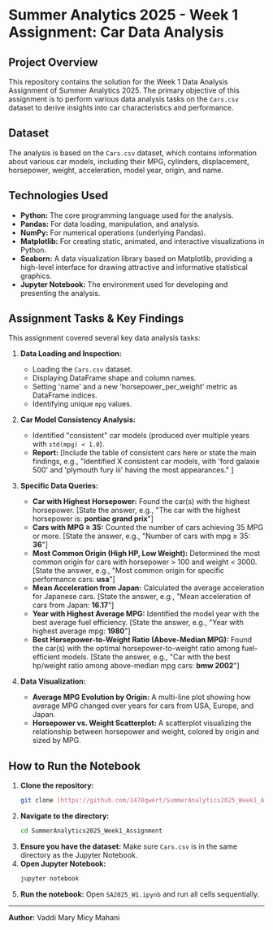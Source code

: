 
# Summer Analytics 2025 - Week 1 Assignment: Car Data Analysis

## Project Overview
This repository contains the solution for the Week 1 Data Analysis Assignment of Summer Analytics 2025. The primary objective of this assignment is to perform various data analysis tasks on the `Cars.csv` dataset to derive insights into car characteristics and performance.

## Dataset
The analysis is based on the `Cars.csv` dataset, which contains information about various car models, including their MPG, cylinders, displacement, horsepower, weight, acceleration, model year, origin, and name.

## Technologies Used
* **Python:** The core programming language used for the analysis.
* **Pandas:** For data loading, manipulation, and analysis.
* **NumPy:** For numerical operations (underlying Pandas).
* **Matplotlib:** For creating static, animated, and interactive visualizations in Python.
* **Seaborn:** A data visualization library based on Matplotlib, providing a high-level interface for drawing attractive and informative statistical graphics.
* **Jupyter Notebook:** The environment used for developing and presenting the analysis.

## Assignment Tasks & Key Findings

This assignment covered several key data analysis tasks:

1.  **Data Loading and Inspection:**
    * Loading the `Cars.csv` dataset.
    * Displaying DataFrame shape and column names.
    * Setting 'name' and a new 'horsepower_per_weight' metric as DataFrame indices.
    * Identifying unique `mpg` values.

2.  **Car Model Consistency Analysis:**
    * Identified "consistent" car models (produced over multiple years with `std(mpg) < 1.0`).
    * **Report:** [Include the table of consistent cars here or state the main findings, e.g., "Identified X consistent car models, with 'ford galaxie 500' and 'plymouth fury iii' having the most appearances." ]

3.  **Specific Data Queries:**
    * **Car with Highest Horsepower:** Found the car(s) with the highest horsepower. [State the answer, e.g., "The car with the highest horsepower is: **pontiac grand prix**"]
    * **Cars with MPG ≥ 35:** Counted the number of cars achieving 35 MPG or more. [State the answer, e.g., "Number of cars with mpg ≥ 35: **36**"]
    * **Most Common Origin (High HP, Low Weight):** Determined the most common origin for cars with horsepower > 100 and weight < 3000. [State the answer, e.g., "Most common origin for specific performance cars: **usa**"]
    * **Mean Acceleration from Japan:** Calculated the average acceleration for Japanese cars. [State the answer, e.g., "Mean acceleration of cars from Japan: **16.17**"]
    * **Year with Highest Average MPG:** Identified the model year with the best average fuel efficiency. [State the answer, e.g., "Year with highest average mpg: **1980**"]
    * **Best Horsepower-to-Weight Ratio (Above-Median MPG):** Found the car(s) with the optimal horsepower-to-weight ratio among fuel-efficient models. [State the answer, e.g., "Car with the best hp/weight ratio among above-median mpg cars: **bmw 2002**"]

4.  **Data Visualization:**
    * **Average MPG Evolution by Origin:** A multi-line plot showing how average MPG changed over years for cars from USA, Europe, and Japan.
    * **Horsepower vs. Weight Scatterplot:** A scatterplot visualizing the relationship between horsepower and weight, colored by origin and sized by MPG.

## How to Run the Notebook
1.  **Clone the repository:**
    ```bash
    git clone [https://github.com/1478qwert/SummerAnalytics2025_Week1_Assignment.git](https://github.com/1478qwert/SummerAnalytics2025_Week1_Assignment.git)
    ```
2.  **Navigate to the directory:**
    ```bash
    cd SummerAnalytics2025_Week1_Assignment
    ```
3.  **Ensure you have the dataset:** Make sure `Cars.csv` is in the same directory as the Jupyter Notebook.
4.  **Open Jupyter Notebook:**
    ```bash
    jupyter notebook
    ```
5.  **Run the notebook:** Open `SA2025_W1.ipynb` and run all cells sequentially.

---

**Author:**
Vaddi Mary Micy Mahani
